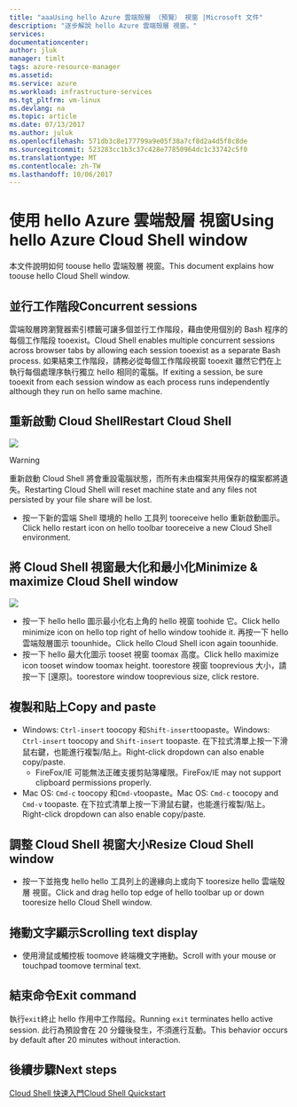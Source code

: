 ```yaml
---
title: "aaaUsing hello Azure 雲端殼層 （預覽） 視窗 |Microsoft 文件"
description: "逐步解說 hello Azure 雲端殼層 視窗。"
services: 
documentationcenter: 
author: jluk
manager: timlt
tags: azure-resource-manager
ms.assetid: 
ms.service: azure
ms.workload: infrastructure-services
ms.tgt_pltfrm: vm-linux
ms.devlang: na
ms.topic: article
ms.date: 07/13/2017
ms.author: juluk
ms.openlocfilehash: 571db3c8e177799a9e05f38a7cf8d2a4d5f8c8de
ms.sourcegitcommit: 523283cc1b3c37c428e77850964dc1c33742c5f0
ms.translationtype: MT
ms.contentlocale: zh-TW
ms.lasthandoff: 10/06/2017
---
```

# <a name="using-hello-azure-cloud-shell-window"></a><span data-ttu-id="d66e7-103">使用 hello Azure 雲端殼層 視窗</span><span class="sxs-lookup"><span data-stu-id="d66e7-103">Using hello Azure Cloud Shell window</span></span>

<span data-ttu-id="d66e7-104">本文件說明如何 toouse hello 雲端殼層 視窗。</span><span class="sxs-lookup"><span data-stu-id="d66e7-104">This document explains how toouse hello Cloud Shell window.</span></span>

## <a name="concurrent-sessions"></a><span data-ttu-id="d66e7-105">並行工作階段</span><span class="sxs-lookup"><span data-stu-id="d66e7-105">Concurrent sessions</span></span>
<span data-ttu-id="d66e7-106">雲端殼層跨瀏覽器索引標籤可讓多個並行工作階段，藉由使用個別的 Bash 程序的每個工作階段 tooexist。</span><span class="sxs-lookup"><span data-stu-id="d66e7-106">Cloud Shell enables multiple concurrent sessions across browser tabs by allowing each session tooexist as a separate Bash process.</span></span>
<span data-ttu-id="d66e7-107">如果結束工作階段，請務必從每個工作階段視窗 tooexit 雖然它們在上執行每個處理序執行獨立 hello 相同的電腦。</span><span class="sxs-lookup"><span data-stu-id="d66e7-107">If exiting a session, be sure tooexit from each session window as each process runs independently although they run on hello same machine.</span></span>

## <a name="restart-cloud-shell"></a><span data-ttu-id="d66e7-108">重新啟動 Cloud Shell</span><span class="sxs-lookup"><span data-stu-id="d66e7-108">Restart Cloud Shell</span></span>
![](media/recycle.png)
> [!WARNING]
> <span data-ttu-id="d66e7-109">重新啟動 Cloud Shell 將會重設電腦狀態，而所有未由檔案共用保存的檔案都將遺失。</span><span class="sxs-lookup"><span data-stu-id="d66e7-109">Restarting Cloud Shell will reset machine state and any files not persisted by your file share will be lost.</span></span>

* <span data-ttu-id="d66e7-110">按一下新的雲端 Shell 環境的 hello 工具列 tooreceive hello 重新啟動圖示。</span><span class="sxs-lookup"><span data-stu-id="d66e7-110">Click hello restart icon on hello toolbar tooreceive a new Cloud Shell environment.</span></span>

## <a name="minimize--maximize-cloud-shell-window"></a><span data-ttu-id="d66e7-111">將 Cloud Shell 視窗最大化和最小化</span><span class="sxs-lookup"><span data-stu-id="d66e7-111">Minimize & maximize Cloud Shell window</span></span>
![](media/minmax.png)
* <span data-ttu-id="d66e7-112">按一下 hello hello 圖示最小化右上角的 hello 視窗 toohide 它。</span><span class="sxs-lookup"><span data-stu-id="d66e7-112">Click hello minimize icon on hello top right of hello window toohide it.</span></span> <span data-ttu-id="d66e7-113">再按一下 hello 雲端殼層圖示 toounhide。</span><span class="sxs-lookup"><span data-stu-id="d66e7-113">Click hello Cloud Shell icon again toounhide.</span></span>
* <span data-ttu-id="d66e7-114">按一下 hello 最大化圖示 tooset 視窗 toomax 高度。</span><span class="sxs-lookup"><span data-stu-id="d66e7-114">Click hello maximize icon tooset window toomax height.</span></span> <span data-ttu-id="d66e7-115">toorestore 視窗 tooprevious 大小，請按一下 [還原]。</span><span class="sxs-lookup"><span data-stu-id="d66e7-115">toorestore window tooprevious size, click restore.</span></span>

## <a name="copy-and-paste"></a><span data-ttu-id="d66e7-116">複製和貼上</span><span class="sxs-lookup"><span data-stu-id="d66e7-116">Copy and paste</span></span>
* <span data-ttu-id="d66e7-117">Windows: `Ctrl-insert` toocopy 和`Shift-insert`toopaste。</span><span class="sxs-lookup"><span data-stu-id="d66e7-117">Windows: `Ctrl-insert` toocopy and `Shift-insert` toopaste.</span></span> <span data-ttu-id="d66e7-118">在下拉式清單上按一下滑鼠右鍵，也能進行複製/貼上。</span><span class="sxs-lookup"><span data-stu-id="d66e7-118">Right-click dropdown can also enable copy/paste.</span></span>
  * <span data-ttu-id="d66e7-119">FireFox/IE 可能無法正確支援剪貼簿權限。</span><span class="sxs-lookup"><span data-stu-id="d66e7-119">FireFox/IE may not support clipboard permissions properly.</span></span>
* <span data-ttu-id="d66e7-120">Mac OS: `Cmd-c` toocopy 和`Cmd-v`toopaste。</span><span class="sxs-lookup"><span data-stu-id="d66e7-120">Mac OS: `Cmd-c` toocopy and `Cmd-v` toopaste.</span></span> <span data-ttu-id="d66e7-121">在下拉式清單上按一下滑鼠右鍵，也能進行複製/貼上。</span><span class="sxs-lookup"><span data-stu-id="d66e7-121">Right-click dropdown can also enable copy/paste.</span></span>

## <a name="resize-cloud-shell-window"></a><span data-ttu-id="d66e7-122">調整 Cloud Shell 視窗大小</span><span class="sxs-lookup"><span data-stu-id="d66e7-122">Resize Cloud Shell window</span></span>
* <span data-ttu-id="d66e7-123">按一下並拖曳 hello hello 工具列上的邊緣向上或向下 tooresize hello 雲端殼層 視窗。</span><span class="sxs-lookup"><span data-stu-id="d66e7-123">Click and drag hello top edge of hello toolbar up or down tooresize hello Cloud Shell window.</span></span>

## <a name="scrolling-text-display"></a><span data-ttu-id="d66e7-124">捲動文字顯示</span><span class="sxs-lookup"><span data-stu-id="d66e7-124">Scrolling text display</span></span>
* <span data-ttu-id="d66e7-125">使用滑鼠或觸控板 toomove 終端機文字捲動。</span><span class="sxs-lookup"><span data-stu-id="d66e7-125">Scroll with your mouse or touchpad toomove terminal text.</span></span>

## <a name="exit-command"></a><span data-ttu-id="d66e7-126">結束命令</span><span class="sxs-lookup"><span data-stu-id="d66e7-126">Exit command</span></span>
<span data-ttu-id="d66e7-127">執行`exit`終止 hello 作用中工作階段。</span><span class="sxs-lookup"><span data-stu-id="d66e7-127">Running `exit` terminates hello active session.</span></span> <span data-ttu-id="d66e7-128">此行為預設會在 20 分鐘後發生，不須進行互動。</span><span class="sxs-lookup"><span data-stu-id="d66e7-128">This behavior occurs by default after 20 minutes without interaction.</span></span>

## <a name="next-steps"></a><span data-ttu-id="d66e7-129">後續步驟</span><span class="sxs-lookup"><span data-stu-id="d66e7-129">Next steps</span></span>
[<span data-ttu-id="d66e7-130">Cloud Shell 快速入門</span><span class="sxs-lookup"><span data-stu-id="d66e7-130">Cloud Shell Quickstart</span></span>](quickstart.md)

